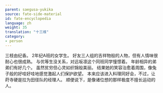 ```yaml
---
parent: saegusa-yukika
source: fate-side-material
id: fate-encyclopedia
language: zh
weight: 35
translation: "十三维"
category:
- person
---
```


三枝由纪香。
2年纪A班的女学生。
好友三人组的吉祥物般的人物，但有人情味很耐心也很成熟。
与优等生没关系，对远坂凛这个同班同学憧憬着。
年龄相异的弟弟们有好几个。
虽然贫穷但心灵如织锦般美丽。
结果她的笑容治愈着周围，像兔子般的好哇好哇地感觉激起人们保护欲望。
本来应该进入料理同好会，不过，让莳寺硬是拉为田径队的经理人。
顺便说下，是像诸位想的那样极度不擅长运动的人。
